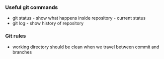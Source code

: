 ### Useful git commands
- git status - show what happens inside repository - current status
- git log - show history of repository

### Git rules
- working directory should be clean when we travel between commit and branches